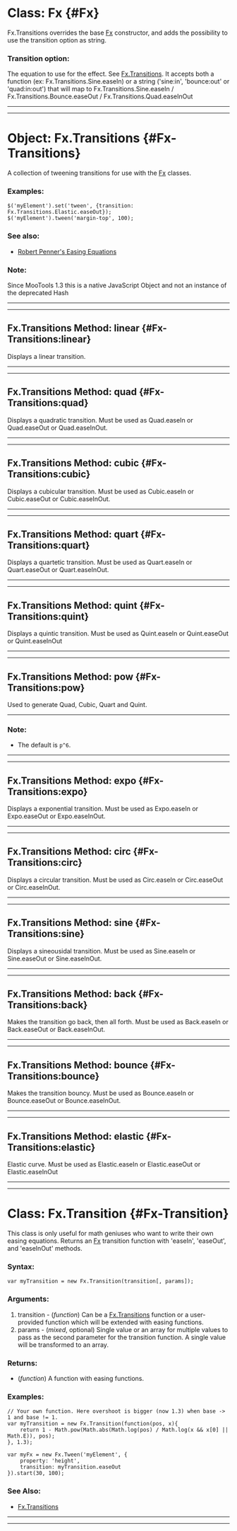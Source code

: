 Class: Fx {#Fx}
===============

Fx.Transitions overrides the base [Fx][] constructor, and adds the possibility to use the transition option as string.

### Transition option:

The equation to use for the effect. See [Fx.Transitions][]. It accepts both a function (ex: Fx.Transitions.Sine.easeIn) or a string ('sine:in', 'bounce:out' or 'quad:in:out') that will map to Fx.Transitions.Sine.easeIn / Fx.Transitions.Bounce.easeOut / Fx.Transitions.Quad.easeInOut

-------------------------

-------------------------

Object: Fx.Transitions {#Fx-Transitions}
======================================

A collection of tweening transitions for use with the [Fx][] classes.

### Examples:

	$('myElement').set('tween', {transition: Fx.Transitions.Elastic.easeOut});
	$('myElement').tween('margin-top', 100);

### See also:

- [Robert Penner's Easing Equations](http://www.robertpenner.com/easing/)

### Note:

Since MooTools 1.3 this is a native JavaScript Object and not an instance of the deprecated Hash

-------------------------

-------------------------

Fx.Transitions Method: linear {#Fx-Transitions:linear}
------------------------------------------------------

Displays a linear transition.

-------------------------

-------------------------

Fx.Transitions Method: quad {#Fx-Transitions:quad}
--------------------------------------------------

Displays a quadratic transition. Must be used as Quad.easeIn or Quad.easeOut or Quad.easeInOut.

-------------------------

-------------------------

Fx.Transitions Method: cubic {#Fx-Transitions:cubic}
----------------------------------------------------

Displays a cubicular transition. Must be used as Cubic.easeIn or Cubic.easeOut or Cubic.easeInOut.

-------------------------

-------------------------

Fx.Transitions Method: quart {#Fx-Transitions:quart}
----------------------------------------------------

Displays a quartetic transition. Must be used as Quart.easeIn or Quart.easeOut or Quart.easeInOut.

-------------------------

-------------------------

Fx.Transitions Method: quint {#Fx-Transitions:quint}
----------------------------------------------------

Displays a quintic transition. Must be used as Quint.easeIn or Quint.easeOut or Quint.easeInOut

-------------------------

-------------------------

Fx.Transitions Method: pow {#Fx-Transitions:pow}
------------------------------------------------

Used to generate Quad, Cubic, Quart and Quint.

-------------------------

### Note:

- The default is `p^6`.

-------------------------

-------------------------

Fx.Transitions Method: expo {#Fx-Transitions:expo}
--------------------------------------------------

Displays a exponential transition. Must be used as Expo.easeIn or Expo.easeOut or Expo.easeInOut.

-------------------------

-------------------------

Fx.Transitions Method: circ {#Fx-Transitions:circ}
--------------------------------------------------

Displays a circular transition. Must be used as Circ.easeIn or Circ.easeOut or Circ.easeInOut.

-------------------------

-------------------------

Fx.Transitions Method: sine {#Fx-Transitions:sine}
--------------------------------------------------

Displays a sineousidal transition. Must be used as Sine.easeIn or Sine.easeOut or Sine.easeInOut.

-------------------------

-------------------------

Fx.Transitions Method: back {#Fx-Transitions:back}
--------------------------------------------------

Makes the transition go back, then all forth. Must be used as Back.easeIn or Back.easeOut or Back.easeInOut.

-------------------------

-------------------------

Fx.Transitions Method: bounce {#Fx-Transitions:bounce}
------------------------------------------------------

Makes the transition bouncy. Must be used as Bounce.easeIn or Bounce.easeOut or Bounce.easeInOut.

-------------------------

-------------------------

Fx.Transitions Method: elastic {#Fx-Transitions:elastic}
--------------------------------------------------------

Elastic curve. Must be used as Elastic.easeIn or Elastic.easeOut or Elastic.easeInOut

-------------------------

-------------------------

Class: Fx.Transition {#Fx-Transition}
=====================================

This class is only useful for math geniuses who want to write their own easing equations.
Returns an [Fx][] transition function with 'easeIn', 'easeOut', and 'easeInOut' methods.

### Syntax:

	var myTransition = new Fx.Transition(transition[, params]);

### Arguments:

1. transition - (*function*) Can be a [Fx.Transitions][] function or a user-provided function which will be extended with easing functions.
2. params     - (*mixed*, optional) Single value or an array for multiple values to pass as the second parameter for the transition function. A single value will be transformed to an array.

### Returns:

* (*function*) A function with easing functions.

### Examples:

	// Your own function. Here overshoot is bigger (now 1.3) when base -> 1 and base != 1.
	var myTransition = new Fx.Transition(function(pos, x){
		return 1 - Math.pow(Math.abs(Math.log(pos) / Math.log(x && x[0] || Math.E)), pos);
	}, 1.3);

	var myFx = new Fx.Tween('myElement', {
		property: 'height',
		transition: myTransition.easeOut
	}).start(30, 100);

### See Also:

- [Fx.Transitions][]

-------------------------

-------------------------

[Fx]: /core/Fx/Fx
[Fx.Transitions]: #Fx-Transitions
[Element.effect]: /core/Element/#Element:effect
[Linear]: ../Docs/assets/images/Linear.png
[Quad]: ../Docs/assets/images/Quad.png
[Cubic]: ../Docs/assets/images/Cubic.png
[Quart]: ../Docs/assets/images/Quart.png
[Quint]: ../Docs/assets/images/Quint.png
[Expo]: ../Docs/assets/images/Expo.png
[Circ]: ../Docs/assets/images/Circ.png
[Sine]: ../Docs/assets/images/Sine.png
[Back]: ../Docs/assets/images/Back.png
[Bounce]: ../Docs/assets/images/Bounce.png
[Elastic]: ../Docs/assets/images/Elastic.png

